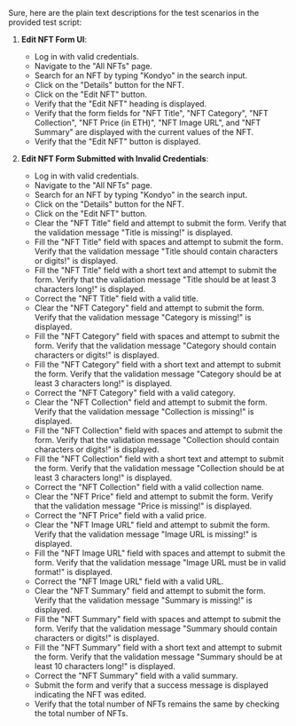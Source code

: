 Sure, here are the plain text descriptions for the test scenarios in the provided test script:

1. **Edit NFT Form UI**:
   - Log in with valid credentials.
   - Navigate to the "All NFTs" page.
   - Search for an NFT by typing "Kondyo" in the search input.
   - Click on the "Details" button for the NFT.
   - Click on the "Edit NFT" button.
   - Verify that the "Edit NFT" heading is displayed.
   - Verify that the form fields for "NFT Title", "NFT Category", "NFT Collection", "NFT Price (in ETH)", "NFT Image URL", and "NFT Summary" are displayed with the current values of the NFT.
   - Verify that the "Edit NFT" button is displayed.

2. **Edit NFT Form Submitted with Invalid Credentials**:
   - Log in with valid credentials.
   - Navigate to the "All NFTs" page.
   - Search for an NFT by typing "Kondyo" in the search input.
   - Click on the "Details" button for the NFT.
   - Click on the "Edit NFT" button.
   - Clear the "NFT Title" field and attempt to submit the form. Verify that the validation message "Title is missing!" is displayed.
   - Fill the "NFT Title" field with spaces and attempt to submit the form. Verify that the validation message "Title should contain characters or digits!" is displayed.
   - Fill the "NFT Title" field with a short text and attempt to submit the form. Verify that the validation message "Title should be at least 3 characters long!" is displayed.
   - Correct the "NFT Title" field with a valid title.
   - Clear the "NFT Category" field and attempt to submit the form. Verify that the validation message "Category is missing!" is displayed.
   - Fill the "NFT Category" field with spaces and attempt to submit the form. Verify that the validation message "Category should contain characters or digits!" is displayed.
   - Fill the "NFT Category" field with a short text and attempt to submit the form. Verify that the validation message "Category should be at least 3 characters long!" is displayed.
   - Correct the "NFT Category" field with a valid category.
   - Clear the "NFT Collection" field and attempt to submit the form. Verify that the validation message "Collection is missing!" is displayed.
   - Fill the "NFT Collection" field with spaces and attempt to submit the form. Verify that the validation message "Collection should contain characters or digits!" is displayed.
   - Fill the "NFT Collection" field with a short text and attempt to submit the form. Verify that the validation message "Collection should be at least 3 characters long!" is displayed.
   - Correct the "NFT Collection" field with a valid collection name.
   - Clear the "NFT Price" field and attempt to submit the form. Verify that the validation message "Price is missing!" is displayed.
   - Correct the "NFT Price" field with a valid price.
   - Clear the "NFT Image URL" field and attempt to submit the form. Verify that the validation message "Image URL is missing!" is displayed.
   - Fill the "NFT Image URL" field with spaces and attempt to submit the form. Verify that the validation message "Image URL must be in valid format!" is displayed.
   - Correct the "NFT Image URL" field with a valid URL.
   - Clear the "NFT Summary" field and attempt to submit the form. Verify that the validation message "Summary is missing!" is displayed.
   - Fill the "NFT Summary" field with spaces and attempt to submit the form. Verify that the validation message "Summary should contain characters or digits!" is displayed.
   - Fill the "NFT Summary" field with a short text and attempt to submit the form. Verify that the validation message "Summary should be at least 10 characters long!" is displayed.
   - Correct the "NFT Summary" field with a valid summary.
   - Submit the form and verify that a success message is displayed indicating the NFT was edited.
   - Verify that the total number of NFTs remains the same by checking the total number of NFTs.